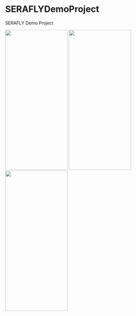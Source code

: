 # SERAFLYDemoProject

SERAFLY Demo Project 

<img src="https://user-images.githubusercontent.com/58390961/133823200-13967587-a76b-4c2d-a648-2e4109a5b413.png" width="200" height="450">

<img src="https://user-images.githubusercontent.com/58390961/133823218-ffaeecbb-f7a6-4fa4-88c4-c1c1940b86f8.png" width="200" height="450">

<img src="https://user-images.githubusercontent.com/58390961/133823222-8b1106a9-8f97-412c-b0be-1d5c755a90d0.png" width="200" height="450">
